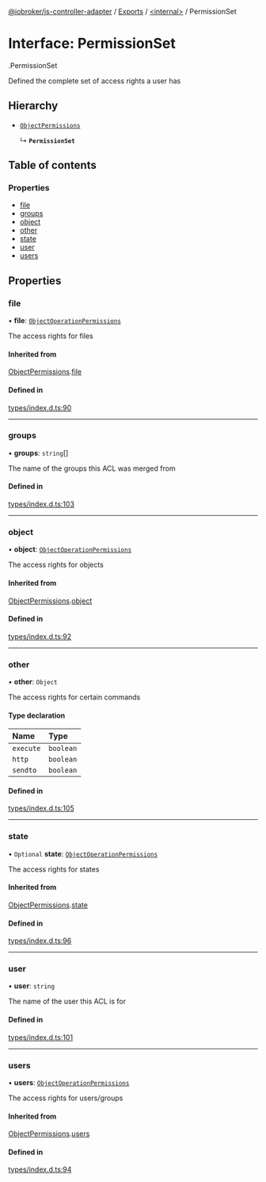 [@iobroker/js-controller-adapter](../README.md) / [Exports](../modules.md) / [<internal\>](../modules/internal_.md) / PermissionSet

# Interface: PermissionSet

[<internal>](../modules/internal_.md).PermissionSet

Defined the complete set of access rights a user has

## Hierarchy

- [`ObjectPermissions`](internal_.ObjectPermissions.md)

  ↳ **`PermissionSet`**

## Table of contents

### Properties

- [file](internal_.PermissionSet.md#file)
- [groups](internal_.PermissionSet.md#groups)
- [object](internal_.PermissionSet.md#object)
- [other](internal_.PermissionSet.md#other)
- [state](internal_.PermissionSet.md#state)
- [user](internal_.PermissionSet.md#user)
- [users](internal_.PermissionSet.md#users)

## Properties

### file

• **file**: [`ObjectOperationPermissions`](internal_.ObjectOperationPermissions.md)

The access rights for files

#### Inherited from

[ObjectPermissions](internal_.ObjectPermissions.md).[file](internal_.ObjectPermissions.md#file)

#### Defined in

[types/index.d.ts:90](https://github.com/ioBroker/ioBroker.js-controller/blob/d1ea91b2/packages/types/index.d.ts#L90)

___

### groups

• **groups**: `string`[]

The name of the groups this ACL was merged from

#### Defined in

[types/index.d.ts:103](https://github.com/ioBroker/ioBroker.js-controller/blob/d1ea91b2/packages/types/index.d.ts#L103)

___

### object

• **object**: [`ObjectOperationPermissions`](internal_.ObjectOperationPermissions.md)

The access rights for objects

#### Inherited from

[ObjectPermissions](internal_.ObjectPermissions.md).[object](internal_.ObjectPermissions.md#object)

#### Defined in

[types/index.d.ts:92](https://github.com/ioBroker/ioBroker.js-controller/blob/d1ea91b2/packages/types/index.d.ts#L92)

___

### other

• **other**: `Object`

The access rights for certain commands

#### Type declaration

| Name | Type |
| :------ | :------ |
| `execute` | `boolean` |
| `http` | `boolean` |
| `sendto` | `boolean` |

#### Defined in

[types/index.d.ts:105](https://github.com/ioBroker/ioBroker.js-controller/blob/d1ea91b2/packages/types/index.d.ts#L105)

___

### state

• `Optional` **state**: [`ObjectOperationPermissions`](internal_.ObjectOperationPermissions.md)

The access rights for states

#### Inherited from

[ObjectPermissions](internal_.ObjectPermissions.md).[state](internal_.ObjectPermissions.md#state)

#### Defined in

[types/index.d.ts:96](https://github.com/ioBroker/ioBroker.js-controller/blob/d1ea91b2/packages/types/index.d.ts#L96)

___

### user

• **user**: `string`

The name of the user this ACL is for

#### Defined in

[types/index.d.ts:101](https://github.com/ioBroker/ioBroker.js-controller/blob/d1ea91b2/packages/types/index.d.ts#L101)

___

### users

• **users**: [`ObjectOperationPermissions`](internal_.ObjectOperationPermissions.md)

The access rights for users/groups

#### Inherited from

[ObjectPermissions](internal_.ObjectPermissions.md).[users](internal_.ObjectPermissions.md#users)

#### Defined in

[types/index.d.ts:94](https://github.com/ioBroker/ioBroker.js-controller/blob/d1ea91b2/packages/types/index.d.ts#L94)
